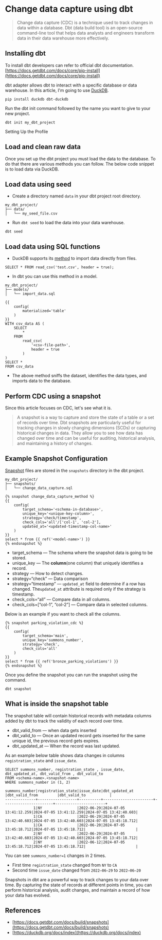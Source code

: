 Change data capture using dbt
=============================

> Change data capture (CDC) is a technique used to track changes in data within a database. Dbt (data build tool) is an open-source command-line tool that helps data analysts and engineers transform data in their data warehouse more effectively.

Installing dbt
--------------

To install dbt developers can refer to official dbt documentation.
[https://docs.getdbt.com/docs/core/pip-install](https://docs.getdbt.com/docs/core/pip-install)

dbt adapter allows dbt to interact with a specific database or data warehouse. In this article, I'm going to use [DuckDB](https://duckdb.org/).

```
pip install duckdb dbt-duckdb
```

Run the dbt init command followed by the name you want to give to your new project.

```
dbt init my_dbt_project
```

Setting Up the Profile

Load and clean raw data
-----------------------

Once you set up the dbt project you must load the data to the database. To do that there are various methods you can follow. The below code snippet is to load data via DuckDB.

Load data using seed
--------------------

*   Create a directory named `data` in your dbt project root directory.

```
my_dbt_project/
├── data/
│   └── my_seed_file.csv
```

*   Run `dbt seed` to load the data into your data warehouse.

```
dbt seed
```

Load data using SQL functions
-----------------------------

*   DuckDB supports its [method](https://duckdb.org/docs/data/csv/overview) to import data directly from files.

```
SELECT * FROM read_csv('test.csv', header = true);
```

*   In dbt you can use this method in a model.

```
my_dbt_project/
├── models/
│   └── import_data.sql
```
```
{{
    config(
        materialized='table'
    )
}}
WITH csv_data AS (
    SELECT
        *
    FROM
        read_csv(
            '<csv-file-path>',
            header = true
        )
)
SELECT *
FROM csv_data
```

*   The above method sniffs the dataset, identifies the data types, and imports data to the database.

Perform CDC using a snapshot
----------------------------

Since this article focuses on CDC, let's see what it is.

> A snapshot is a way to capture and store the state of a table or a set of records over time. Dbt snapshots are particularly useful for tracking changes in slowly changing dimensions (SCDs) or capturing historical changes in data. They allow you to see how data has changed over time and can be useful for auditing, historical analysis, and maintaining a history of changes.

Example Snapshot Configuration
------------------------------

[Snapshot](https://docs.getdbt.com/docs/build/snapshots) files are stored in the `snapshots` directory in the dbt project.

```
my_dbt_project/
├── snapshots/
│   └── change_data_capture.sql
```
```
{% snapshot change_data_capture_method %}
{{
    config(
        target_schema='<schema-in-database>',
        unique_key='<unique-key-column>',
        strategy='check/timestamp',
        check_cols='all'/['col-1', 'col-2'],
        updated_at='<updated-timestamp-col-name>'
    )
}}
select * from {{ ref('<model-name>') }}
{% endsnapshot %}
```

*   target_schema — The schema where the snapshot data is going to be stored.
*   unique_key — The **column**(one column) that uniquely identifies a record.
*   strategy — How to detect changes.
*   strategy=“check” — Data comparison
*   strategy=“timestamp” — `updated_at` field to determine if a row has changed. The`updated_at` attribute is required only if the strategy is timestamp.
*   check_cols=“all” — Compare data in all columns.
*   check_cols=[“col-1”, “col-2”] — Compare data in selected columns.

Below is an example if you want to check all the columns.

```
{% snapshot parking_violation_cdc %}
{{
    config(
        target_schema='main',
        unique_key='summons_number',
        strategy='check',
        check_cols='all'
    )
}}
select * from {{ ref('bronze_parking_violations') }}
{% endsnapshot %}
```

Once you define the snapshot you can run the snapshot using the command.

```
dbt snapshot
```

What is inside the snapshot table
---------------------------------

The snapshot table will contain historical records with metadata columns added by dbt to track the validity of each record over time.

*   dbt_valid_from — when data gets inserted
*   dbt_valid_to — Once an updated record gets inserted for the same unique id, the previous record gets expires.
*   dbt_updated_at — When the record was last updated.

As an example below table shows data changes in columns `registration_state` and `issue_date`.

```
SELECT summons_number, registration_state , issue_date, dbt_updated_at, dbt_valid_from , dbt_valid_to
FROM <schema-name>.<snapshot-name>
WHERE summons_number in (1, 2)
```
```
summons_number|registration_state|issue_date|dbt_updated_at         |dbt_valid_from         |dbt_valid_to           |
--------------+------------------+----------+-----------------------+-----------------------+-----------------------+
             1|NY                |2022-06-29|2024-07-05 13:41:12.259|2024-07-05 13:41:12.259|2024-07-05 13:42:40.603|
             1|CA                |2022-06-29|2024-07-05 13:42:40.603|2024-07-05 13:42:40.603|2024-07-05 13:45:18.712|
             1|CA                |2022-06-20|2024-07-05 13:45:18.712|2024-07-05 13:45:18.712|                       |
             2|NY                |2022-06-29|2024-07-05 13:42:40.603|2024-07-05 13:42:40.603|2024-07-05 13:45:18.712|
             2|NY                |2022-06-12|2024-07-05 13:45:18.712|2024-07-05 13:45:18.712|                       |
```

You can see `summons_number=1` changes in 2 times.

*   First time `registration_state` changed from `NY` to `CA`
*   Second time `issue_date` changed from `2022–06–29` to `2022–06–20`

Snapshots in dbt are a powerful way to track changes to your data over time. By capturing the state of records at different points in time, you can perform historical analysis, audit changes, and maintain a record of how your data has evolved.

References
----------
*   [https://docs.getdbt.com/docs/build/snapshots](https://docs.getdbt.com/docs/build/snapshots)
*   [https://duckdb.org/docs/index](https://duckdb.org/docs/index)